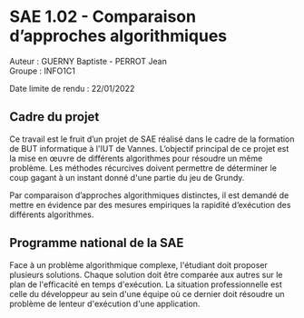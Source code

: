 # SAE 1.02 - Comparaison d’approches algorithmiques

Auteur : GUERNY Baptiste - PERROT Jean  
Groupe : INFO1C1

Date limite de rendu : 22/01/2022

## Cadre du projet
Ce travail est le fruit d’un projet de SAE réalisé dans le cadre de la formation de BUT informatique à l'IUT de Vannes. L’objectif principal de ce projet est la mise en œuvre de différents algorithmes pour résoudre un même problème. Les méthodes récurcives doivent permettre de déterminer le coup gagant à un instant donné d'une partie du jeu de Grundy.

Par comparaison d’approches algorithmiques distinctes, il est demandé de mettre en évidence par des mesures empiriques la rapidité d’exécution des différents algorithmes. 

## Programme national de la SAE
Face à un problème algorithmique complexe, l'étudiant doit proposer plusieurs solutions. Chaque solution doit être comparée aux autres sur le plan de l'efficacité en temps d'exécution.
La situation professionnelle est celle du développeur au sein d'une équipe où ce dernier doit résoudre un problème de lenteur d'exécution d'une application.





